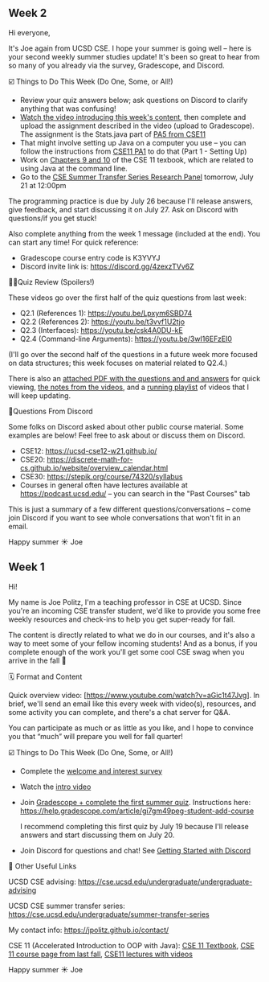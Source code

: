 ## Week 2

Hi everyone,

It's Joe again from UCSD CSE. I hope your summer is going well – here is your
second weekly summer studies update! It's been so great to hear from so many of
you already via the survey, Gradescope, and Discord.

☑️ Things to Do This Week (Do One, Some, or All!)

- Review your quiz answers below; ask questions on Discord to clarify anything
  that was confusing!
- [Watch the video introducing this week's content](https://youtu.be/ugjz3mEKLQs), then complete and upload the
  assignment described in the video (upload to Gradescope). The assignment is
  the Stats.java part of [PA5 from CSE11](https://ucsd-cse11-f21.github.io/assignments/pa5.html)
- That might involve setting up Java on a computer you use – you can follow
  the instructions from [CSE11 PA1](https://ucsd-cse11-f21.github.io/assignments/pa1.html) to do that (Part 1 - Setting Up)
- Work on [Chapters 9 and 10](https://stepik.org/lesson/579631/step/1?unit=574281) of the CSE 11 texbook, which are related to using
  Java at the command line.
- Go to the [CSE Summer Transfer Series Research Panel](https://cse.ucsd.edu/undergraduate/summer-transfer-series) tomorrow, July 21 at 12:00pm

The programming practice is due by July 26 because I'll release answers, give feedback, and start discussing it on July 27. Ask on Discord with questions/if you get stuck!

Also complete anything from the week 1 message (included at the end). You can start any time! For quick reference:

- Gradescope course entry code is K3YVYJ
- Discord invite link is: https://discord.gg/4zexzTVv6Z

👨‍🏫Quiz Review (Spoilers!)

These videos go over the first half of the quiz questions from last week:

- Q2.1 (References 1): https://youtu.be/Lpxym6SBD74
- Q2.2 (References 2): https://youtu.be/t3vvf1U2tjo
- Q2.3 (Interfaces): https://youtu.be/csk4A0DU-kE
- Q2.4 (Command-line Arguments): https://youtu.be/3wI16EFzEI0

(I'll go over the second half of the questions in a future week more focused on
data structures; this week focuses on material related to Q2.4.)

There is also an [attached PDF with the questions and and
answers](https://drive.google.com/file/d/1ytQbq5LamMp4b9BFpBi9wJlfC8dgZNKc/view?usp=sharing)
for quick viewing, [the notes from the
videos](https://drive.google.com/file/d/1UR0bu7m1tEbI24a8kw9-rdQqxBnkp2yI/view?usp=sharing),
and a [running
playlist](https://www.youtube.com/playlist?list=PLomrLWUG1p5Oe0V4ePwB_FimUCCOZHs9N)
of videos that I will keep updating.


🙋Questions From Discord

Some folks on Discord asked about other public course material. Some examples are below! Feel free to ask about or discuss them on Discord.

- CSE12: https://ucsd-cse12-w21.github.io/
- CSE20: https://discrete-math-for-cs.github.io/website/overview_calendar.html
- CSE30: https://stepik.org/course/74320/syllabus
- Courses in general often have lectures available at https://podcast.ucsd.edu/ – you can search in the "Past Courses" tab

This is just a summary of a few different questions/conversations – come join
Discord if you want to see whole conversations that won't fit in an email.

Happy summer ☀️
Joe


## Week 1

Hi!

My name is Joe Politz, I'm a teaching professor in CSE at UCSD. Since you're an
incoming CSE transfer student, we'd like to provide you some free weekly
resources and check-ins to help you get super-ready for fall.

The content is directly related to what we do in our courses, and it's also a
way to meet some of your fellow incoming students! And as a bonus, if you
complete enough of the work you'll get some cool CSE swag when you arrive in
the fall 🙂

🗓 Format and Content

Quick overview video: [https://www.youtube.com/watch?v=aGic1t47Jvg]. In brief,
we'll send an email like this every week with video(s), resources, and some
activity you can complete, and there's a chat server for Q&A.

You can participate as much or as little as you like, and I hope to convince
you that “much” will prepare you well for fall quarter!

☑️ Things to Do This Week (Do One, Some, or All!)

- Complete the [welcome and interest survey](https://docs.google.com/forms/d/e/1FAIpQLSdtu0T4GMib84GTkvQlCJWzZaowXmuwEpwe7nQkhWKsg0h7nQ/viewform)
- Watch the [intro video](https://www.youtube.com/watch?v=aGic1t47Jvg)
- Join [Gradescope + complete the first summer
  quiz](http://www.gradescope.com/). Instructions here:
  https://help.gradescope.com/article/gi7gm49peg-student-add-course

  I recommend completing this first quiz by July 19 because I'll release answers and start discussing them on July 20.

- Join Discord for questions and chat! See [Getting Started with Discord](https://support.discord.com/hc/en-us/articles/360034842871-How-do-I-join-a-Server-)

📎 Other Useful Links

UCSD CSE advising: https://cse.ucsd.edu/undergraduate/undergraduate-advising

UCSD CSE summer transfer series: https://cse.ucsd.edu/undergraduate/summer-transfer-series

My contact info: https://jpolitz.github.io/contact/

CSE 11 (Accelerated Introduction to OOP with Java): [CSE 11 Textbook](https://stepik.org/lesson/559661/step/1?unit=553721),
[CSE 11 course page from last fall](https://ucsd-cse11-f21.github.io/),
[CSE11 lectures with videos](https://ucsd-cse11-f21.github.io/lectures/lecture2.html)

Happy summer ☀️
Joe

